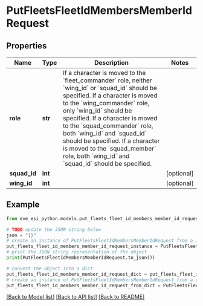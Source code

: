# PutFleetsFleetIdMembersMemberIdRequest


## Properties

Name | Type | Description | Notes
------------ | ------------- | ------------- | -------------
**role** | **str** | If a character is moved to the &#x60;fleet_commander&#x60; role, neither &#x60;wing_id&#x60; or &#x60;squad_id&#x60; should be specified. If a character is moved to the &#x60;wing_commander&#x60; role, only &#x60;wing_id&#x60; should be specified. If a character is moved to the &#x60;squad_commander&#x60; role, both &#x60;wing_id&#x60; and &#x60;squad_id&#x60; should be specified. If a character is moved to the &#x60;squad_member&#x60; role, both &#x60;wing_id&#x60; and &#x60;squad_id&#x60; should be specified. | 
**squad_id** | **int** |  | [optional] 
**wing_id** | **int** |  | [optional] 

## Example

```python
from eve_esi_python.models.put_fleets_fleet_id_members_member_id_request import PutFleetsFleetIdMembersMemberIdRequest

# TODO update the JSON string below
json = "{}"
# create an instance of PutFleetsFleetIdMembersMemberIdRequest from a JSON string
put_fleets_fleet_id_members_member_id_request_instance = PutFleetsFleetIdMembersMemberIdRequest.from_json(json)
# print the JSON string representation of the object
print(PutFleetsFleetIdMembersMemberIdRequest.to_json())

# convert the object into a dict
put_fleets_fleet_id_members_member_id_request_dict = put_fleets_fleet_id_members_member_id_request_instance.to_dict()
# create an instance of PutFleetsFleetIdMembersMemberIdRequest from a dict
put_fleets_fleet_id_members_member_id_request_from_dict = PutFleetsFleetIdMembersMemberIdRequest.from_dict(put_fleets_fleet_id_members_member_id_request_dict)
```
[[Back to Model list]](../README.md#documentation-for-models) [[Back to API list]](../README.md#documentation-for-api-endpoints) [[Back to README]](../README.md)


